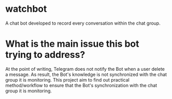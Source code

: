 # watchbot
A chat bot developed to record every conversation within the chat group.

# What is the main issue this bot trying to address?
At the point of writing, Telegram does not notify the Bot when a user delete a message. As result, the Bot's knowledge is not synchronized with the chat group it is monitoring.
This project aim to find out practical method/workflow to ensure that the Bot's synchronization with the chat group it is monitoring.
